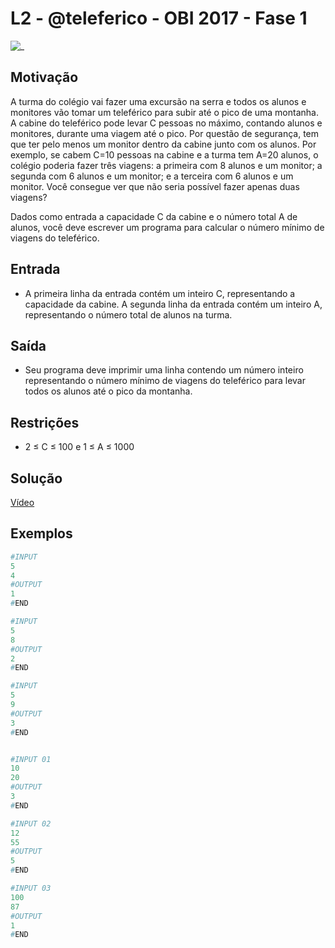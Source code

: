 # L2 - @teleferico - OBI 2017 - Fase 1

![_](https://raw.githubusercontent.com/qxcodefup/arcade/master/base/teleferico/cover.jpg)

## Motivação

A turma do colégio vai fazer uma excursão na serra e todos os alunos e monitores vão tomar um teleférico para subir até o pico de uma montanha. A cabine do teleférico pode levar C pessoas no máximo, contando alunos e monitores, durante uma viagem até o pico. Por questão de segurança, tem que ter pelo menos um monitor dentro da cabine junto com os alunos. Por exemplo, se cabem C=10 pessoas na cabine e a turma tem A=20 alunos, o colégio poderia fazer três viagens: a primeira com 8 alunos e um monitor; a segunda com 6 alunos e um monitor; e a terceira com 6 alunos e um monitor. Você consegue ver que não seria possível fazer apenas duas viagens?

Dados como entrada a capacidade C da cabine e o número total A de alunos, você deve escrever um programa para calcular o número mínimo de viagens do teleférico.

## Entrada

- A primeira linha da entrada contém um inteiro C, representando a capacidade da cabine. A segunda linha da entrada contém um inteiro A, representando o número total de alunos na turma.

## Saída

- Seu programa deve imprimir uma linha contendo um número inteiro representando o número mínimo de viagens do teleférico para levar todos os alunos até o pico da montanha.

## Restrições

- 2 ≤ C ≤ 100 e 1 ≤ A ≤ 1000

## Solução

[Vídeo](https://www.youtube.com/watch?v=w0oyrmeYHjY)

## Exemplos

``` py
#INPUT
5
4
#OUTPUT
1
#END

#INPUT
5
8
#OUTPUT
2
#END

#INPUT
5
9
#OUTPUT
3
#END


#INPUT 01
10
20
#OUTPUT
3
#END

#INPUT 02
12
55
#OUTPUT
5
#END

#INPUT 03
100
87
#OUTPUT
1
#END
```
